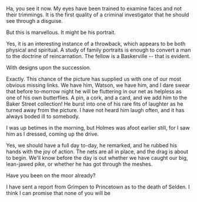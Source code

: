 Ha, you see it now. My eyes have been trained to examine faces and not
their trimmings. It is the first quality of a criminal investigator that
he should see through a disguise.

But this is marvellous. It might be his portrait.

Yes, it is an interesting instance of a throwback, which appears to be
both physical and spiritual. A study of family portraits is enough to
convert a man to the doctrine of reincarnation. The fellow is a
Baskerville -- that is evident.

With designs upon the succession.

Exactly. This chance of the picture has supplied us with one of our
most obvious missing links. We have him, Watson, we have him, and I dare
swear that before to-morrow night he will be fluttering in our net as
helpless as one of his own butterflies. A pin, a cork, and a card, and
we add him to the Baker Street collection! He burst into one of his
rare fits of laughter as he turned away from the picture. I have not
heard him laugh often, and it has always boded ill to somebody.

I was up betimes in the morning, but Holmes was afoot earlier still, for
I saw him as I dressed, coming up the drive.

Yes, we should have a full day to-day, he remarked, and he rubbed
his hands with the joy of action. The nets are all in place, and the
drag is about to begin. We'll know before the day is out whether we
have caught our big, lean-jawed pike, or whether he has got through the
meshes.

Have you been on the moor already?

I have sent a report from Grimpen to Princetown as to the death of
Selden. I think I can promise that none of you will be
